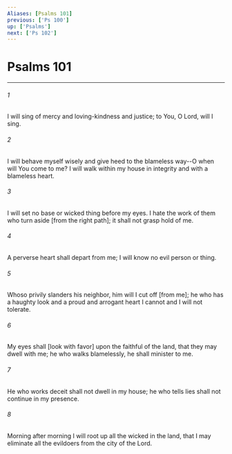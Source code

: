 ```yaml
---
Aliases: [Psalms 101]
previous: ['Ps 100']
up: ['Psalms']
next: ['Ps 102']
---
```

# Psalms 101

***














###### 1 






I will sing of mercy and loving-kindness and justice; to You, O Lord, will I sing. 













###### 2 






I will behave myself wisely and give heed to the blameless way--O when will You come to me? I will walk within my house in integrity and with a blameless heart. 













###### 3 






I will set no base or wicked thing before my eyes. I hate the work of them who turn aside [from the right path]; it shall not grasp hold of me. 













###### 4 






A perverse heart shall depart from me; I will know no evil person or thing. 













###### 5 






Whoso privily slanders his neighbor, him will I cut off [from me]; he who has a haughty look and a proud and arrogant heart I cannot and I will not tolerate. 













###### 6 






My eyes shall [look with favor] upon the faithful of the land, that they may dwell with me; he who walks blamelessly, he shall minister to me. 













###### 7 






He who works deceit shall not dwell in my house; he who tells lies shall not continue in my presence. 













###### 8 






Morning after morning I will root up all the wicked in the land, that I may eliminate all the evildoers from the city of the Lord.

